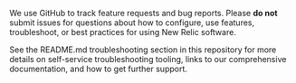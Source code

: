 <!-- ⚠️⚠️STOP⚠️⚠️ -- PLEASE READ! -->

We use GitHub to track feature requests and bug reports. Please **do not** submit issues for questions about how to configure, use features, troubleshoot, or best practices for using New Relic software.

See the README.md troubleshooting section in this repository for more details on self-service troubleshooting tooling, links to our comprehensive documentation, and how to get further support.